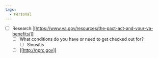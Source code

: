 ```yaml
---
tags:
  - Personal
---
```

- [ ] Research [[https://www.va.gov/resources/the-pact-act-and-your-va-benefits/]] 
	- [ ] What conditions do you have or need to get checked out for?
		- [ ] Sinusitis
  - [ ] [[http://nprc.gov]]